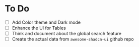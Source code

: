 # To Do

- [ ] Add Color theme and Dark mode
- [ ] Enhance the UI for Tables
- [ ] Think and document about the global search feature
- [ ] Create the actual data from `awesome-shadcn-ui` github repo